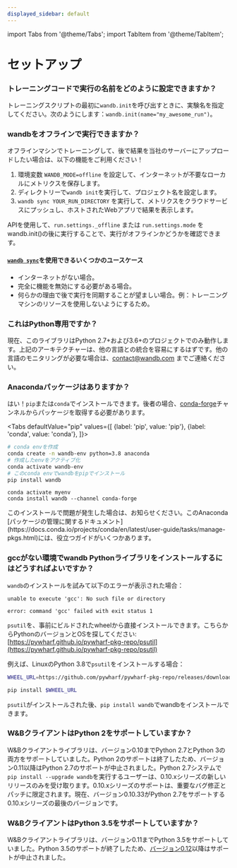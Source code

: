 ```yaml
---
displayed_sidebar: default
---
```

import Tabs from '@theme/Tabs';
import TabItem from '@theme/TabItem';

# セットアップ

### トレーニングコードで実行の名前をどのように設定できますか？

トレーニングスクリプトの最初に`wandb.init`を呼び出すときに、実験名を指定してください。次のようにします：`wandb.init(name="my_awesome_run")`。

### wandbをオフラインで実行できますか？

オフラインマシンでトレーニングして、後で結果を当社のサーバーにアップロードしたい場合は、以下の機能をご利用ください！

1. 環境変数 `WANDB_MODE=offline` を設定して、インターネットが不要なローカルにメトリクスを保存します。
2. ディレクトリーで`wandb init`を実行して、プロジェクト名を設定します。
3. `wandb sync YOUR_RUN_DIRECTORY` を実行して、メトリクスをクラウドサービスにプッシュし、ホストされたWebアプリで結果を表示します。

APIを使用して、`run.settings._offline` または `run.settings.mode` をwandb.init()の後に実行することで、実行がオフラインかどうかを確認できます。

#### [`wandb sync`](../../ref/cli/wandb-sync.md)を使用できるいくつかのユースケース

* インターネットがない場合。
* 完全に機能を無効にする必要がある場合。
* 何らかの理由で後で実行を同期することが望ましい場合。例：トレーニングマシンのリソースを使用しないようにするため。

### これはPython専用ですか？

現在、このライブラリはPython 2.7+および3.6+のプロジェクトでのみ動作します。上記のアーキテクチャーは、他の言語との統合を容易にするはずです。他の言語のモニタリングが必要な場合は、[contact@wandb.com](mailto:contact@wandb.com) までご連絡ください。

### Anacondaパッケージはありますか？
はい！`pip`または`conda`でインストールできます。後者の場合、[conda-forge](https://conda-forge.org)チャンネルからパッケージを取得する必要があります。

<Tabs
  defaultValue="pip"
  values={[
    {label: 'pip', value: 'pip'},
    {label: 'conda', value: 'conda'},
  ]}>
  <TabItem value="pip">

```bash
# conda envを作成
conda create -n wandb-env python=3.8 anaconda
# 作成したenvをアクティブ化
conda activate wandb-env
# このconda envでwandbをpipでインストール
pip install wandb
```

  </TabItem>
  <TabItem value="conda">

```
conda activate myenv
conda install wandb --channel conda-forge
```

  </TabItem>
</Tabs>
このインストールで問題が発生した場合は、お知らせください。このAnaconda [パッケージの管理に関するドキュメント](https://docs.conda.io/projects/conda/en/latest/user-guide/tasks/manage-pkgs.html)には、役立つガイドがいくつかあります。

### gccがない環境でwandb Pythonライブラリをインストールするにはどうすればよいですか？

`wandb`のインストールを試みて以下のエラーが表示された場合：

```
unable to execute 'gcc': No such file or directory

error: command 'gcc' failed with exit status 1
```
`psutil`を、事前にビルドされたwheelから直接インストールできます。こちらからPythonのバージョンとOSを探してください: [https://pywharf.github.io/pywharf-pkg-repo/psutil](https://pywharf.github.io/pywharf-pkg-repo/psutil)

例えば、LinuxのPython 3.8で`psutil`をインストールする場合：

```bash
WHEEL_URL=https://github.com/pywharf/pywharf-pkg-repo/releases/download/psutil-5.7.0-cp38-cp38-manylinux2010_x86_64.whl/psutil-5.7.0-cp38-cp38-manylinux2010_x86_64.whl#sha256=adc36dabdff0b9a4c84821ef5ce45848f30b8a01a1d5806316e068b5fd669c6d

pip install $WHEEL_URL
```

`psutil`がインストールされた後、`pip install wandb`でwandbをインストールできます。

### W&BクライアントはPython 2をサポートしていますか？ <a href="#eol-python27" id="eol-python27"></a>

W&Bクライアントライブラリは、バージョン0.10までPython 2.7とPython 3の両方をサポートしていました。Python 2のサポートは終了したため、バージョン0.11以降はPython 2.7のサポートが中止されました。Python 2.7システムで`pip install --upgrade wandb`を実行するユーザーは、0.10.xシリーズの新しいリリースのみを受け取ります。0.10.xシリーズのサポートは、重要なバグ修正とパッチに限定されます。現在、バージョン0.10.33がPython 2.7をサポートする0.10.xシリーズの最後のバージョンです。

### W&BクライアントはPython 3.5をサポートしていますか？ <a href="#eol-python35" id="eol-python35"></a>

W&Bクライアントライブラリは、バージョン0.11までPython 3.5をサポートしていました。Python 3.5のサポートが終了したため、[バージョン0.12](https://github.com/wandb/wandb/releases/tag/v0.12.0)以降はサポートが中止されました。